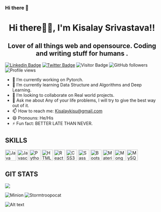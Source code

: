 ### Hi there 👋

<h1 align="center">Hi there👋🏻, I'm Kisalay Srivastava!!</h1>

<h2 align="center">Lover of all things web and opensource. Coding and writing stuff for humans .</h2>


[![Linkedin Badge](https://img.shields.io/badge/-Kisalaykisu-blue?style=plastic-square&logo=Linkedin&logoColor=white&link=https://www.linkedin.com/in/kisalay-srivastava-46b243196/)](https://www.linkedin.com/in/kisalay-srivastava-46b243196/)
[![Twitter Badge](https://img.shields.io/badge/-Kisalay-blue?style=plastic-square&logo=twitter&logoColor=white&link=https://www.twitter.com/home)](https://mobile.twitter.com/home)
![Visitor Badge](https://visitor-badge.laobi.icu/badge?page_id=Kisalaykisu)
![GitHub followers](https://img.shields.io/github/followers/Kisalaykisu?label=Follow&style=social) ![Profile views](https://github.com/Kisalaykisu) 

- 🔭 I’m currently working on Pytorch.
- 🌱 I’m currently learning Data Structure and Algorithms and Deep Learning.
- 👯 I’m looking to collaborate on Real world projects.
- 💬 Ask me about Any of your life problems, I will try to give the best way out of it.
- 📫 How to reach me: Kisalaykisu@gmail.com
- 😄 Pronouns: He/His
- ⚡ Fun fact: BETTER LATE THAN NEVER.



##  SKILLS

<p align="left">
<a href="https://www.oracle.com/java/" target="_blank" rel="noreferrer"><img src="https://raw.githubusercontent.com/danielcranney/readme-generator/main/public/icons/skills/java-colored.svg" width="36" height="36" alt="Java" /></a>
<a href="https://developer.mozilla.org/en-US/docs/Web/JavaScript" target="_blank" rel="noreferrer"><img src="https://raw.githubusercontent.com/danielcranney/readme-generator/main/public/icons/skills/javascript-colored.svg" width="36" height="36" alt="Javascript" /></a>
<a href="https://www.python.org/" target="_blank" rel="noreferrer"><img src="https://raw.githubusercontent.com/danielcranney/readme-generator/main/public/icons/skills/python-colored.svg" width="36" height="36" alt="Python" /></a>
<a href="https://developer.mozilla.org/en-US/docs/Glossary/HTML5" target="_blank" rel="noreferrer"><img src="https://raw.githubusercontent.com/danielcranney/readme-generator/main/public/icons/skills/html5-colored.svg" width="36" height="36" alt="HTML5" /></a>
<a href="https://reactjs.org/" target="_blank" rel="noreferrer"><img src="https://raw.githubusercontent.com/danielcranney/readme-generator/main/public/icons/skills/react-colored.svg" width="36" height="36" alt="React" /></a>
<a href="https://www.w3.org/TR/CSS/#css" target="_blank" rel="noreferrer"><img src="https://raw.githubusercontent.com/danielcranney/readme-generator/main/public/icons/skills/css3-colored.svg" width="36" height="36" alt="CSS3" /></a>
<a href="https://sass-lang.com/" target="_blank" rel="noreferrer"><img src="https://raw.githubusercontent.com/danielcranney/readme-generator/main/public/icons/skills/sass-colored.svg" width="36" height="36" alt="Sass" /></a>
<a href="https://getbootstrap.com/" target="_blank" rel="noreferrer"><img src="https://raw.githubusercontent.com/danielcranney/readme-generator/main/public/icons/skills/bootstrap-colored.svg" width="36" height="36" alt="Bootstrap" /></a>
<a href="https://mui.com/" target="_blank" rel="noreferrer"><img src="https://raw.githubusercontent.com/danielcranney/readme-generator/main/public/icons/skills/materialui-colored.svg" width="36" height="36" alt="Material UI" /></a>
<a href="https://www.mongodb.com/" target="_blank" rel="noreferrer"><img src="https://raw.githubusercontent.com/danielcranney/readme-generator/main/public/icons/skills/mongodb-colored.svg" width="36" height="36" alt="MongoDB" /></a>
<a href="https://www.mysql.com/" target="_blank" rel="noreferrer"><img src="https://raw.githubusercontent.com/danielcranney/readme-generator/main/public/icons/skills/mysql-colored.svg" width="36" height="36" alt="MySQL" /></a>
</p>




## GIT STATS
<img align="center" src="https://github-readme-stats.vercel.app/api/?username=Kisalaykisu&theme=radical" />


![Minion](https://octodex.github.com/images/minion.png)
![Stormtroopocat](https://octodex.github.com/images/stormtroopocat.jpg "The Stormtroopocat")


![Alt text][id]



[id]: https://octodex.github.com/images/dojocat.jpg  "The Dojocat"
